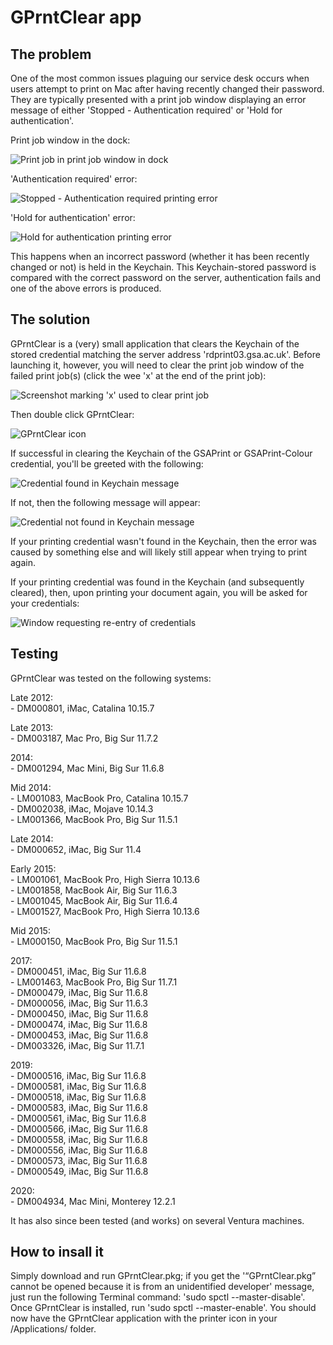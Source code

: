 # GPrntClear app

## The problem

One of the most common issues plaguing our service desk occurs when users attempt to print on Mac after having recently changed their password. They are typically presented with a print job window displaying an error message of either 'Stopped - Authentication required' or 'Hold for authentication'.

Print job window in the dock:

![Print job in print job window in dock](images/print_job_in_window_in_dock.png?raw=true)


'Authentication required' error:

![Stopped - Authentication required printing error](images/authentication_required.png?raw=true)


'Hold for authentication' error:

![Hold for authentication printing error](images/hold_for_authentication.png?raw=true)


This happens when an incorrect password (whether it has been recently changed or not) is held in the Keychain. This Keychain-stored password is compared with the correct password on the server, authentication fails and one of the above errors is produced.


## The solution

GPrntClear is a (very) small application that clears the Keychain of the stored credential matching the server address 'rdprint03.gsa.ac.uk'. Before launching it, however, you will need to clear the print job window of the failed print job(s) (click the wee 'x' at the end of the print job):

![Screenshot marking 'x' used to clear print job](images/clear_print_job.png?raw=true)


Then double click GPrntClear:

![GPrntClear icon](images/GPrntClear_icon.png?raw=true)


If successful in clearing the Keychain of the GSAPrint or GSAPrint-Colour credential, you'll be greeted with the following:

![Credential found in Keychain message](images/credential_found_in_keychain.png?raw=true)


If not, then the following message will appear:

![Credential not found in Keychain message](images/credential_not_found_in_keychain.png?raw=true)

If your printing credential wasn't found in the Keychain, then the error was caused by something else and will likely still appear when trying to print again.

If your printing credential was found in the Keychain (and subsequently cleared), then, upon printing your document again, you will be asked for your credentials:

![Window requesting re-entry of credentials](images/re_enter_credentials.png?raw=true)


## Testing

GPrntClear was tested on the following systems:  

Late 2012:  
	- DM000801, iMac, Catalina 10.15.7  

Late 2013:  
	- DM003187, Mac Pro, Big Sur 11.7.2  

2014:  
	- DM001294, Mac Mini, Big Sur 11.6.8  

Mid 2014:  
	- LM001083, MacBook Pro, Catalina 10.15.7  
	- DM002038, iMac, Mojave 10.14.3  
	- LM001366, MacBook Pro, Big Sur 11.5.1  

Late 2014:  
	- DM000652, iMac, Big Sur 11.4  

Early 2015:  
	- LM001061, MacBook Pro, High Sierra 10.13.6  
	- LM001858, MacBook Air, Big Sur 11.6.3  
	- LM001045, MacBook Air, Big Sur 11.6.4  
	- LM001527, MacBook Pro, High Sierra 10.13.6  

Mid 2015:  
	- LM000150, MacBook Pro, Big Sur 11.5.1  

2017:  
	- DM000451, iMac, Big Sur 11.6.8  
	- LM001463, MacBook Pro, Big Sur 11.7.1  
	- DM000479, iMac, Big Sur 11.6.8  
	- DM000056, iMac, Big Sur 11.6.3  
	- DM000450, iMac, Big Sur 11.6.8  
	- DM000474, iMac, Big Sur 11.6.8  
	- DM000453, iMac, Big Sur 11.6.8  
	- DM003326, iMac, Big Sur 11.7.1  

2019:  
	- DM000516, iMac, Big Sur 11.6.8  
	- DM000581, iMac, Big Sur 11.6.8  
	- DM000518, iMac, Big Sur 11.6.8  
	- DM000583, iMac, Big Sur 11.6.8  
	- DM000561, iMac, Big Sur 11.6.8  
	- DM000566, iMac, Big Sur 11.6.8  
	- DM000558, iMac, Big Sur 11.6.8  
	- DM000556, iMac, Big Sur 11.6.8  
	- DM000573, iMac, Big Sur 11.6.8  
	- DM000549, iMac, Big Sur 11.6.8  

2020:  
	- DM004934, Mac Mini, Monterey 12.2.1  

It has also since been tested (and works) on several Ventura machines.


## How to insall it

Simply download and run GPrntClear.pkg; if you get the '“GPrntClear.pkg” cannot be opened because it is from an unidentified developer' message, just run the following Terminal command: 'sudo spctl --master-disable'. Once GPrntClear is installed, run 'sudo spctl --master-enable'. You should now have the GPrntClear application with the printer icon in your /Applications/ folder.